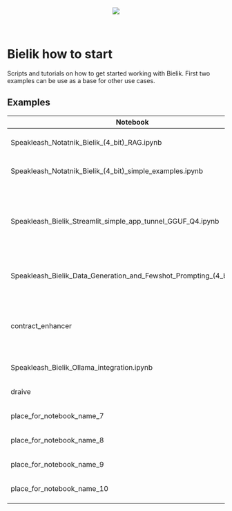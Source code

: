 <h1 align="center">
<img src="https://huggingface.co/speakleash/Bielik-7B-Instruct-v0.1/raw/main/speakleash_cyfronet.png">
</h1><br>

# Bielik how to start
Scripts and tutorials on how to get started working with Bielik.
First two examples can be use as a base for other use cases.

## Examples

| Notebook                                                       | Category                            | Description                                                                            |
|----------------------------------------------------------------|-------------------------------------| -------------------------------------------------------------------------------------- |
| Speakleash_Notatnik_Bielik_(4_bit)_RAG.ipynb                   | RAG with HuggingFace transformers   | description_1                                                                          |
| Speakleash_Notatnik_Bielik_(4_bit)_simple_examples.ipynb       | Work with text, docs, inference     | description_2                                                                          |
| Speakleash_Bielik_Streamlit_simple_app_tunnel_GGUF_Q4.ipynb    | Inference with streaming            | Simple Streamlit app with streaming from quantized Bielik (GGUF Q4) on collab with tunnel
| Speakleash_Bielik_Data_Generation_and_Fewshot_Prompting_(4_bit).ipynb | Data Generation, Few-shot prompting | description_3                                                                          |
| contract_enhancer                                              | RAG for contract enhancement        | Bielik will show you how to improve your contracts based on your own contract library. |
| Speakleash_Bielik_Ollama_integration.ipynb                     | Inference                           | Ollama CLI/API tutorial                                                                |
| draive                                                         | Inference using draive lib          | description_5                                                                          |
| place_for_notebook_name_7                                      | e.g. fine-tuning                    | description_7                                                                          |
| place_for_notebook_name_8                                      | e.g. RAG, function calling          | description_8                                                                          |
| place_for_notebook_name_9                                      | e.g. prefix, prompting              | description_9                                                                          |
| place_for_notebook_name_10                                     | e.g. data generation, fine-tuning   | description_10                                                                         |
